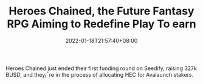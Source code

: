 ﻿---
title: "Heroes Chained, the Future Fantasy RPG Aiming to Redefine Play To earn"
date: 2022-01-18T21:57:40+08:00
lastmod: 2022-01-18T16:45:40+08:00
draft: false
authors: ["Ian"]
description: "Heroes Chained just ended their first funding round on Seedify, raising 327k BUSD, and they¡¯re in the process of allocating HEC for Avalaunch stakers."
featuredImage: "heroes-chained-the-future-fantasy-rpg-aiming-to-redefine-play-to-earn.jpg"
tags: ["Card","Play to Earn"]
categories: ["news"]
news: ["Card"]
weight: 
lightgallery: true
pinned: false
recommend: false
recommend1: false
---

Heroes Chained just ended their first funding round on Seedify, raising 327k BUSD, and they¡¯re in the process of allocating HEC for Avalaunch stakers.

<!--more-->

